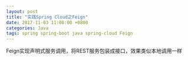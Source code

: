 ```yaml
---
layout: post
title: "实践Spring Cloud之Feign"
date: 2017-11-03 11:08:00 +0800
categories: Java
tags: spring spring-boot java spring-cloud Feign
---
```


Feign实现声明式服务调用，将REST服务包装成接口，效果类似本地调用一样
